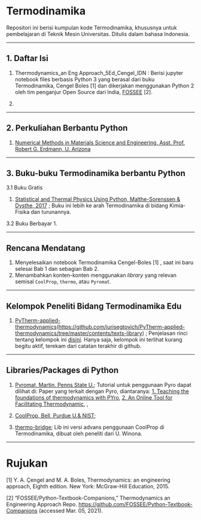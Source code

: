 # Termodinamika
Repositori ini berisi kumpulan kode Termodinamika, khususnya untuk pembelajaran di Teknik Mesin Universitas. Ditulis dalam bahasa Indonesia.


-----------
## 1. Daftar Isi

1. Thermodynamics_an Eng Approach_5Ed_Cengel_IDN :
Berisi jupyter notebook files berbasis Python 3 yang berasal dari buku Termodinamika, Cengel Boles [1] dan dikerjakan menggunakan Python 2 oleh tim penganjur Open Source dari India, [FOSSEE](https://python.fossee.in/) [2].

2.

----------
## 2. Perkuliahan Berbantu Python

1. [Numerical Methods in Materials Science and Engineering, Asst. Prof. Robert G. Erdmann, U. Arizona ](http://www.u.arizona.edu/~erdmann/mse350/)



----------
## 3. Buku-buku Termodinamika berbantu Python
3.1 Buku Gratis
1. [Statistical and Thermal Physics
Using Python, Malthe-Sorenssen & Dysthe, 2017](https://www.uio.no/studier/emner/matnat/fys/FYS2160/h18/pensumliste/stat_thermal_phys_python.pdf) ; Buku ini lebih ke arah Termodinamika di bidang Kimia-Fisika dan turunannya.


3.2 Buku Berbayar
1. 

----------
## Rencana Mendatang

1. Menyelesaikan notebook Termodinamika Cengel-Boles [1] , saat ini baru selesai Bab 1 dan sebagian Bab 2.
2. Menambahkan konten-konten menggunakan _library_ yang relevan semisal `CoolProp`, `thermo`, atau `Pyromat`.



----------
## Kelompok Peneliti Bidang Termodinamika Edu

1. [PyTherm-applied-thermodynamics](https://github.com/iurisegtovich/PyTherm-applied-thermodynamics)(https://github.com/iurisegtovich/PyTherm-applied-thermodynamics/tree/master/contents/texts-library) ; Penjelasan rinci tentang kelompok ini [disini](https://iurisegtovich.github.io/PyTherm-applied-thermodynamics/). Hanya saja, kelompok ini terlihat kurang begitu aktif, terekam dari catatan terakhir di github.



-----------
## Libraries/Packages di Python
1. [Pyromat, Martin, Penns State U.](http://pyro.sourceforge.net/pyrodoc.pdf); Tutorial untuk penggunaan Pyro dapat dilihat di: 
Paper yang terkait dengan Pyro, diantaranya: [1. Teaching the foundations of thermodynamics with PYro](https://ieeexplore.ieee.org/document/7757589/metrics#metrics), [2. An Online Tool for Facilitating Thermodynamic](https://peer.asee.org/an-online-tool-for-facilitating-thermodynamic-property-lookups.pdf), [](),

2. [CoolProp, Bell, Purdue U.& NIST](http://coolprop.org/);


5. [thermo-bridge](https://github.com/nick5435/thermo-bridge); Lib ini versi advans penggunaan CoolProp di Termodinamika, dibuat oleh peneliti dari U. Winona.



----------
# Rujukan
[1]	Y. A. Çengel and M. A. Boles, Thermodynamics: an engineering approach, Eighth edition. New York: McGraw-Hill Education, 2015.

[2]	“FOSSEE/Python-Textbook-Companions,” Thermodynamics an Engineering Approach Repo. https://github.com/FOSSEE/Python-Textbook-Companions (accessed Mar. 05, 2021).


